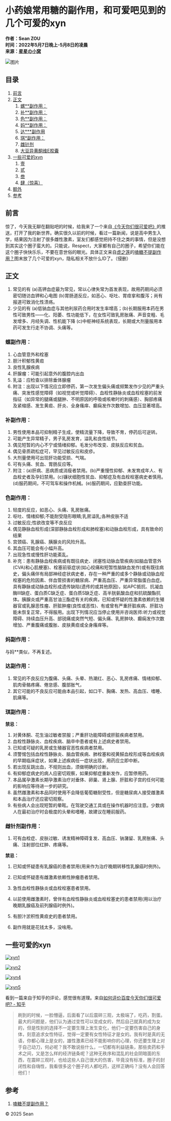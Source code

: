 # 小药娘常用糖的副作用，和可爱吧见到的几个可爱的xyn

**作者：Sean ZOU**  
**时间：2022年5月7日晚上-5月8日的凌晨**  
**来源：[星星の小窝](https://blog.seanzou.com)**  

![图片](https://blog.seanzou.com/upload/2022/03/left-c6842e130de24ac59cbf5b8665603188.png)

## 目录

1. [前言](#前言)
2. [正文](#正文)
    1. [螺\*\*副作用：](#螺副作用)
    2. [补\*\*副作用：](#补副作用)
    3. [色\*\*副作用：](#色副作用)
    4. [妈\*\*副作用：](#妈副作用)
    5. [达\*\*\*副作用](#达副作用)
    6. [琪\*副作用：](#琪副作用)
    7. [雌针剂](#雌针剂)
    8. [大豆异黄酮维E胶囊](#大豆异黄酮维E胶囊)
3. [一些可爱的xyn](#一些可爱的xyn)
    1. [壹](#壹)
    2. [贰](#贰)
    3. [叁](#叁)
    4. [肆（惊喜）](#肆（惊喜）)
4. [额外](#额外)
5. [参考](#参考)

## 前言

惊了，今天我无聊在翻贴吧的时候，给我来了一个来自[《今天你们很可爱吧》](https://tieba.baidu.com/f?kw=%E4%BB%8A%E5%A4%A9%E4%BD%A0%E4%BB%AC%E5%BE%88%E5%8F%AF%E7%88%B1)的推送，打开了我的新世界。确实很久以前的时候，看过一篇新闻，说是高中男生入学，结果因为注射了很多雌性激素，室友们都感觉把持不住之类的事情，但是没想到其实这个圈子蛮大的。只能说，Respect，大家都有自己的圈子，希望你们能在这个圈子快快乐乐，不要在意世俗的眼光。具体正文来自[虚之莲](https://tieba.baidu.com/home/main?id=tb.1.3e0071f7.mNqEAdbG1bQMewrYAFMa9w?t=1642003705&fr=pb)的[嗑糖不提副作用？](https://tieba.baidu.com/p/7768631956)图末放了几个可爱的xyn，隐私相关不放什么ID了。（侵删）

## 正文

1. 常见的有 (a)高钾血症最为常见，常以心律失常为首发表现，故用药期间必须密切随访血钾和心电图 (b)胃肠道反应，如恶心、呕吐、胃痉挛和腹泻；尚有报道可致消化性溃疡。
2. 少见的有 (a)低钠血症与其他利尿药合用时发生率增高；(b)长期服用本药在男性可致男性——化、阳萎、性功能低下，在女性可致乳房胀痛、声音变粗、毛发增多、月经失调、性机能下降 (c)中枢神经系统表现，长期或大剂量服用本药可发生行走不协调、头痛等。

### 螺副作用：

1. 心血管意外和栓塞
2. 胆汁积郁性黄疸
3. 良性乳腺疾病
4. 肝腺瘤：可能引起意外的腹腔内出血
5. 乳溢：应检查以排除垂体腺瘤
6. 附注：出现以下情况应立即停药，第一次发生偏头痛或频繁发作少见的严重头痛、突发性感觉障碍（如视觉或听觉障碍）、血栓性静脉炎或血栓栓塞的前发指征（如异常的腿痛或腿肿、不明原因的呼吸或咳嗽时的刺痛感）、胸部疼痛及紧缩感、发生黄疸、肝炎、全身瘙痒、癫痫发作次数增加、血压显著增高。

### 补副作用：

1. 男性使用本品可抑制精子生成，使精流量下降，导致不育，停药后可逆转。
2. 可能产生异常精子，男子乳房发育，溢乳和良性结节。
3. 偶见短暂的内心不宁或情绪抑郁。毛发分布改变、皮肤反应和贫血。
4. 偶见骨质疏松症可，罕见过敏反应和皮疹。
5. 大剂量使用可出现肝功能受损、气喘。
6. 可有头痛、贫血、胃肠反应等。
7. 附注：(a)肝病、恶病质或消瘦者禁用。(b)严重慢性抑郁、未发育成年人、有血栓史者及孕妇禁用。(c)镰状细胞性贫血、抑郁症及有血栓栓塞病史者慎用。(d)服药期间，不可驾车和操作机械。(e)服药期间，应勤查肝功能。

### 色副作用：

1. 轻度的反应，如恶心、头痛、乳房胀痛。
2. 呕吐、情绪抑郁;不能耐受隐形眼睛;乳房溢乳;各种皮肤不适
3. 过敏反应;性欲改变等不良反应
4. 偶见静脉血栓形成(深部静脉血栓形成和肺栓塞)和动脉血栓形成，具有致命的结果
5. 宫颈癌、乳腺癌、胰腺炎的风险升高。
6. 其血压可能会有小幅升高。
7. 出现急性或慢性肝功能紊乱。
8. 补充：患有静脉血栓疾病或有既往病史、闭塞性动脉血管疾病(如脑血管意外(CVA)和心肌梗塞)、栓塞前驱症状(如心绞痛和短暂性脑缺血发作)或有既往病史，偏头痛伴有局部神经症状病史者，存在一种严重的或多个静脉或动脉血栓栓塞的危险因素、伴血管损害的糖尿病、严重高血压、严重异常脂蛋白血症。具有静脉或动脉血栓形成遗传缺陷(遗传的或其他原因)，如APC抵抗、抗凝血酶III缺症、蛋白质C缺乏症、蛋白质S缺乏症、高半胱氨酸血症和抗硫酸酯抗体。胰腺炎或严重高甘油三酯症有关的疾病，已知或怀疑的性激素依赖的生殖器官或乳腺恶性瘤、肝脏肿瘤(良性或恶性)、有或曾有严重肝脏疾病、肝脏功能未恢复正常，不得服用。出现下列情况应当停止使用并咨询医师:听力或视觉障碍、持续血压升高、部锐痛或突然气短、偏头痛、乳房肿块、癫痫发作次数增加、严重腹痛或腹胀、皮肤黄疸或全身瘙痒等。

### 妈副作用：

与妈\*\*类似，不再复述。

### 达副作用：

1. 常见的不良反应为腹痛、头痛、头晕、热潮红、恶心、乳房疼痛、情绪抑郁、肌肉骨骼疼痛、倦怠感、腹部胀气，
2. 其它可能的不良反应可能由本品引起，如口干、胸痛、发热、高血压、嗜睡、肌痛等。

### 琪副作用：

**禁忌：**

1. 对黄体酮、花生油过敏者禁服；严重肝功能障碍或肝脏疾病者禁用。
2. 血栓性静脉炎、血栓疾病、脑卒中患者或有上述病史者禁用。
3. 已知或可疑的乳房或生殖器官恶性疾病者禁用。
4. 须警惕包括血栓性静脉炎、脑血管疾病、肺栓塞和视黄醛血栓形成等血栓疾病的早期临床症状，如果上述疾病任一症状出现，用药应立即中断。
5. 若出现反跳出血，不规则出血，须做明确的诊断。
6. 有抑郁症病史的病人应密切观察，如果抑郁症重新发作，应暂停用药。
7. 本品属孕激素长期孕激素治疗对垂体、卵巢、肾上腺、肝脏和子宫的任何可能的影响应等待进一步的研究。
8. 虽然雌激素和本品同时使用不会降低葡萄糖耐受性，但是糖尿病人接受雌激素和本品治疗还应密切观察。
9. 有些病人会出现短暂的晕眩。在驾驶交通工具或在操作机器时应注意。少数病人在最初治疗时会极度的头晕和嗜睡，故建议在睡前服药。

### 雌针剂副作用：

1. 可有血栓症、皮肤过敏、诱发精神障碍复发、高血压、钠潴留、乳房胀痛、头痛、注射部位红肿、疼痛等。

**禁忌：**

1. 已知或怀疑患有乳腺癌的患者禁用(用来作为治疗晚期转移性乳腺癌时例外)。
2. 已知或怀疑患有雌激素依赖性肿瘤患者禁用。
3. 急性血栓性静脉炎或血栓栓塞患者禁用。
4. 以前使用雌激素时，曾伴有血栓性静脉炎或血栓栓塞史的患者禁用(用以治疗晚期乳腺癌及前列腺癌时例外)。
5. 有胆汁淤积性黄疸史的患者禁用。

1. 副作用就是花钱太多，没啥用。

## 一些可爱的xyn

[![xyn1](http://blog.seanzou.com/upload/2022/05/xyn1-145bae045ac24aa3b020f42e86179a08.jpeg)](http://blog.seanzou.com/upload/2022/05/xyn1-145bae045ac24aa3b020f42e86179a08.jpeg)

[![xyn2](http://blog.seanzou.com/upload/2022/05/xyn2-4a391da43496477cae1f6903c6f90b39.jpeg)](http://blog.seanzou.com/upload/2022/05/xyn2-4a391da43496477cae1f6903c6f90b39.jpeg)

[![xyn4](http://blog.seanzou.com/upload/2022/05/xyn4-f5d3ffb045ae41e88ed953cdeaf94348.png)](http://blog.seanzou.com/upload/2022/05/xyn4-f5d3ffb045ae41e88ed953cdeaf94348.png)

[![xyn5](http://blog.seanzou.com/upload/2022/05/xyn5-983fa7b871b44bfba8e5ddda515134c8.jpeg)](http://blog.seanzou.com/upload/2022/05/xyn5-983fa7b871b44bfba8e5ddda515134c8.jpeg)

看到一篇来自于知乎的评论，感觉很有道理。来自[如何评价百度今天你们很可爱吧? - 知乎](https://www.zhihu.com/question/461257637/answer/2221004764)

> 刷到的时候，一脸懵逼，后面看了以后震碎三观，太极端了，吃药，割蛋。最大的问题是，他们认为通过变性可以变成女的，然后自己就真的成为女的，但是性别的选择不一定要生理上发生变化，他们一定要伤害自己的身体，刻意追求女性特征，觉得一定要有女性特征才是女的。我有时是真的无语，你都心理上是女的，雄性激素已经不能影响你的心理，你还要生理上对于自己动刀，何必呢？我不敢说些什么，一切都有利益链条，那些卖药和手术之间，又是怎么样的经济链条呢？这种无秩序和混乱的社会阴暗面的东西，在震碎三观时，也给这些人自己很大的伤害，毕竟没有标准，圈子的封闭性和自嗨性，我看很多这个圈子的人都吃药，这样正确吗？没有人会回答他们！

## 参考

1. [嗑糖不提副作用？](https://tieba.baidu.com/p/7768631956)

© 2025 Sean